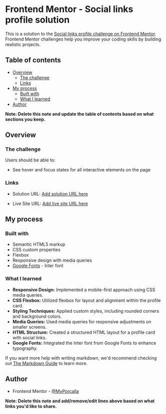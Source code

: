 # Frontend Mentor - Social links profile solution

This is a solution to the [Social links profile challenge on Frontend Mentor](https://www.frontendmentor.io/challenges/social-links-profile-UG32l9m6dQ). Frontend Mentor challenges help you improve your coding skills by building realistic projects. 

## Table of contents

- [Overview](#overview)
  - [The challenge](#the-challenge)
  - [Links](#links)
- [My process](#my-process)
  - [Built with](#built-with)
  - [What I learned](#what-i-learned)
- [Author](#author)

**Note: Delete this note and update the table of contents based on what sections you keep.**

## Overview

### The challenge

Users should be able to:

- See hover and focus states for all interactive elements on the page


### Links

- Solution URL: [Add solution URL here](https://www.frontendmentor.io/solutions/sociallinksprofile-challenge-a4eq4bAjaE)

- Live Site URL: [Add live site URL here](https://social-links-profile.vercel.app/)

## My process

### Built with

- Semantic HTML5 markup
- CSS custom properties
- Flexbox
- Responsive design with media queries
- [Google Fonts](https://fonts.googleapis.com/) - Inter font


### What I learned

- **Responsive Design:** Implemented a mobile-first approach using CSS media queries.
- **CSS Flexbox:** Utilized flexbox for layout and alignment within the profile card.
- **Styling Techniques:** Applied custom styles, including rounded corners and background colors.
- **Media Queries:** Used media queries for responsive adjustments on smaller screens.
- **HTML Structure:** Created a structured HTML layout for a profile card with social links.
- **Google Fonts:** Integrated the Inter font from Google Fonts to enhance typography.



If you want more help with writing markdown, we'd recommend checking out [The Markdown Guide](https://www.markdownguide.org/) to learn more.


## Author

- Frontend Mentor - [@MvPorcalla](https://www.frontendmentor.io/profile/MvPorcalla)

**Note: Delete this note and add/remove/edit lines above based on what links you'd like to share.**

